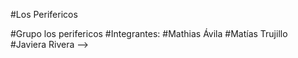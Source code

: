 #Los Perifericos

#Grupo los perifericos
#Integrantes: 
#Mathias Ávila
#Matías Trujillo
#Javiera Rivera -->
